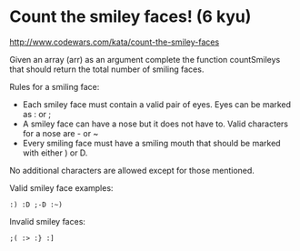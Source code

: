 # Count the smiley faces! (6 kyu)

http://www.codewars.com/kata/count-the-smiley-faces

Given an array (arr) as an argument complete the function countSmileys that should return the total number of smiling faces.

Rules for a smiling face:

- Each smiley face must contain a valid pair of eyes. Eyes can be
  marked as : or ;
- A smiley face can have a nose but it does not have to. Valid characters
  for a nose are - or ~
- Every smiling face must have a smiling mouth that should be marked with
  either ) or D.

No additional characters are allowed except for those mentioned.

Valid smiley face examples:

```
:) :D ;-D :~)
```

Invalid smiley faces:

```
;( :> :} :]
```
